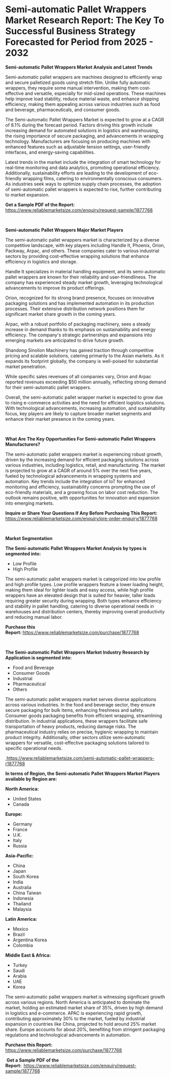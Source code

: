 <p><h1>Semi-automatic Pallet Wrappers Market Research Report: The Key To Successful Business Strategy Forecasted for Period from 2025 - 2032</h1></p><p><strong>Semi-automatic Pallet Wrappers Market Analysis and Latest Trends</strong></p>
<p><p>Semi-automatic pallet wrappers are machines designed to efficiently wrap and secure palletized goods using stretch film. Unlike fully automatic wrappers, they require some manual intervention, making them cost-effective and versatile, especially for mid-sized operations. These machines help improve load stability, reduce material waste, and enhance shipping efficiency, making them appealing across various industries such as food and beverage, pharmaceuticals, and consumer goods.</p><p>The Semi-automatic Pallet Wrappers Market is expected to grow at a CAGR of 8.1% during the forecast period. Factors driving this growth include increasing demand for automated solutions in logistics and warehousing, the rising importance of secure packaging, and advancements in wrapping technology. Manufacturers are focusing on producing machines with enhanced features such as adjustable tension settings, user-friendly interfaces, and energy-saving capabilities.</p><p>Latest trends in the market include the integration of smart technology for real-time monitoring and data analytics, promoting operational efficiency. Additionally, sustainability efforts are leading to the development of eco-friendly wrapping films, catering to environmentally conscious consumers. As industries seek ways to optimize supply chain processes, the adoption of semi-automatic pallet wrappers is expected to rise, further contributing to market expansion.</p></p>
<p><strong>Get a Sample PDF of the Report:&nbsp;</strong> <a href="https://www.reliablemarketsize.com/enquiry/request-sample/1877768?utm_campaign=3254&utm_medium=2&utm_source=Github&utm_content=ia&utm_term=12042025&utm_id=semi-automatic-pallet-wrappers">https://www.reliablemarketsize.com/enquiry/request-sample/1877768</a></p>
<p>&nbsp;</p>
<p><strong>Semi-automatic Pallet Wrappers Major Market Players</strong></p>
<p><p>The semi-automatic pallet wrappers market is characterized by a diverse competitive landscape, with key players including Handle It, Phoenix, Orion, Packway, Arpac, and others. These companies cater to various industrial sectors by providing cost-effective wrapping solutions that enhance efficiency in logistics and storage.</p><p>Handle It specializes in material handling equipment, and its semi-automatic pallet wrappers are known for their reliability and user-friendliness. The company has experienced steady market growth, leveraging technological advancements to improve its product offerings. </p><p>Orion, recognized for its strong brand presence, focuses on innovative packaging solutions and has implemented automation in its production processes. Their extensive distribution network positions them for significant market share growth in the coming years.</p><p>Arpac, with a robust portfolio of packaging machinery, sees a steady increase in demand thanks to its emphasis on sustainability and energy efficiency. The company's strategic partnerships and expansions into emerging markets are anticipated to drive future growth.</p><p>Shandong Sinolion Machinery has gained traction through competitive pricing and scalable solutions, catering primarily to the Asian markets. As it expands its footprint globally, the company is well-poised for substantial market penetration.</p><p>While specific sales revenues of all companies vary, Orion and Arpac reported revenues exceeding $50 million annually, reflecting strong demand for their semi-automatic pallet wrappers.</p><p>Overall, the semi-automatic pallet wrapper market is expected to grow due to rising e-commerce activities and the need for efficient logistics solutions. With technological advancements, increasing automation, and sustainability focus, key players are likely to capture broader market segments and enhance their market presence in the coming years.</p></p>
<p>&nbsp;</p>
<p><strong>What Are The Key Opportunities For Semi-automatic Pallet Wrappers Manufacturers?</strong></p>
<p><p>The semi-automatic pallet wrappers market is experiencing robust growth, driven by the increasing demand for efficient packaging solutions across various industries, including logistics, retail, and manufacturing. The market is projected to grow at a CAGR of around 5% over the next five years, fueled by technological advancements in wrapping systems and automation. Key trends include the integration of IoT for enhanced monitoring and efficiency, sustainability concerns prompting the use of eco-friendly materials, and a growing focus on labor cost reduction. The outlook remains positive, with opportunities for innovation and expansion into emerging markets.</p></p>
<p><strong>Inquire or Share Your Questions If Any Before Purchasing This Report:</strong> <a href="https://www.reliablemarketsize.com/enquiry/pre-order-enquiry/1877768?utm_campaign=3254&utm_medium=2&utm_source=Github&utm_content=ia&utm_term=12042025&utm_id=semi-automatic-pallet-wrappers">https://www.reliablemarketsize.com/enquiry/pre-order-enquiry/1877768</a></p>
<p>&nbsp;</p>
<p><strong>Market Segmentation</strong></p>
<p><strong>The Semi-automatic Pallet Wrappers Market Analysis by types is segmented into:</strong></p>
<p><ul><li>Low Profile</li><li>High Profile</li></ul></p>
<p><p>The semi-automatic pallet wrappers market is categorized into low profile and high profile types. Low profile wrappers feature a lower loading height, making them ideal for lighter loads and easy access, while high profile wrappers have an elevated design that is suited for heavier, taller loads requiring greater security during wrapping. Both types enhance efficiency and stability in pallet handling, catering to diverse operational needs in warehouses and distribution centers, thereby improving overall productivity and reducing manual labor.</p></p>
<p><strong>Purchase this Report:&nbsp;</strong><a href="https://www.reliablemarketsize.com/purchase/1877768?utm_campaign=3254&utm_medium=2&utm_source=Github&utm_content=ia&utm_term=12042025&utm_id=semi-automatic-pallet-wrappers">https://www.reliablemarketsize.com/purchase/1877768</a></p>
<p>&nbsp;</p>
<p><strong>The Semi-automatic Pallet Wrappers Market Industry Research by Application is segmented into:</strong></p>
<p><ul><li>Food and Beverage</li><li>Consumer Goods</li><li>Industrial</li><li>Pharmaceutical</li><li>Others</li></ul></p>
<p><p>The semi-automatic pallet wrappers market serves diverse applications across various industries. In the food and beverage sector, they ensure secure packaging for bulk items, enhancing freshness and safety. Consumer goods packaging benefits from efficient wrapping, streamlining distribution. In industrial applications, these wrappers facilitate safe transportation of heavy products, reducing damage risks. The pharmaceutical industry relies on precise, hygienic wrapping to maintain product integrity. Additionally, other sectors utilize semi-automatic wrappers for versatile, cost-effective packaging solutions tailored to specific operational needs.</p></p>
<p><a href="https://www.reliablemarketsize.com/semi-automatic-pallet-wrappers-r1877768?utm_campaign=3254&utm_medium=2&utm_source=Github&utm_content=ia&utm_term=12042025&utm_id=semi-automatic-pallet-wrappers">&nbsp;https://www.reliablemarketsize.com/semi-automatic-pallet-wrappers-r1877768</a></p>
<p><strong>In terms of Region, the Semi-automatic Pallet Wrappers Market Players available by Region are:</strong></p>
<p>
    <p> <strong> North America: </strong>
        <ul>
            <li>United States</li>
            <li>Canada</li>
        </ul>
        </p> 
    <p> <strong> Europe: </strong>
        <ul>
            <li>Germany</li>
            <li>France</li>
            <li>U.K.</li>
            <li>Italy</li>
            <li>Russia</li>
        </ul>
        </p> 
    <p> <strong> Asia-Pacific: </strong>
        <ul>
            <li>China</li>
            <li>Japan</li>
            <li>South Korea</li>
            <li>India</li>
            <li>Australia</li>
            <li>China Taiwan</li>
            <li>Indonesia</li>
            <li>Thailand</li>
            <li>Malaysia</li>
        </ul>
        </p> 
    <p> <strong> Latin America: </strong>
        <ul>
            <li>Mexico</li>
            <li>Brazil</li>
            <li>Argentina Korea</li>
            <li>Colombia</li>
        </ul>
        </p> 
    <p> <strong> Middle East & Africa: </strong>
        <ul>
            <li>Turkey</li>
            <li>Saudi</li>
            <li>Arabia</li>
            <li>UAE</li>
            <li>Korea</li>
        </ul>
    </p>
    </p>
<p><p>The semi-automatic pallet wrappers market is witnessing significant growth across various regions. North America is anticipated to dominate the market, holding an estimated market share of 35%, driven by high demand in logistics and e-commerce. APAC is experiencing rapid growth, contributing approximately 30% to the market, fueled by industrial expansion in countries like China, projected to hold around 25% market share. Europe accounts for about 20%, benefiting from stringent packaging regulations and technological advancements in automation.</p></p>
<p><strong>Purchase this Report: </strong><a href="https://www.reliablemarketsize.com/purchase/1877768?utm_campaign=3254&utm_medium=2&utm_source=Github&utm_content=ia&utm_term=12042025&utm_id=semi-automatic-pallet-wrappers">https://www.reliablemarketsize.com/purchase/1877768</a></p>
<p>&nbsp;<strong>Get a Sample PDF of the Report:&nbsp;&nbsp;</strong><a href="https://www.reliablemarketsize.com/enquiry/request-sample/1877768?utm_campaign=3254&utm_medium=2&utm_source=Github&utm_content=ia&utm_term=12042025&utm_id=semi-automatic-pallet-wrappers">https://www.reliablemarketsize.com/enquiry/request-sample/1877768</a></p>
<p><strong></strong></p>
<p><p></p><p></p><p></p></p>